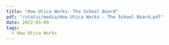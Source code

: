 ```yaml
---
title: "How Utica Works: The School Board"
pdf: "/static/media/How Utica Works - The School Board.pdf"
date: 2022-05-09
tags:
  - How Utica Works
---
```

